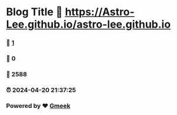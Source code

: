 # Blog Title :link: https://Astro-Lee.github.io/astro-lee.github.io 
### :page_facing_up: [1](https://Astro-Lee.github.io/astro-lee.github.io/tag.html) 
### :speech_balloon: 0 
### :hibiscus: 2588 
### :alarm_clock: 2024-04-20 21:37:25 
### Powered by :heart: [Gmeek](https://github.com/Meekdai/Gmeek)
